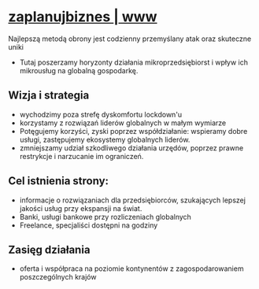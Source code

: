 # [zaplanujbiznes | www](https://www.zaplanujbiznes.pl/)

Najlepszą metodą obrony jest codzienny przemyślany atak oraz skuteczne uniki

+ Tutaj poszerzamy horyzonty działania mikroprzedsiębiorst i wpływ ich mikrousług na globalną gospodarkę.

## Wizja i strategia
+ wychodzimy poza strefę dyskomfortu lockdown'u
+ korzystamy z rozwiązań liderów globalnych w małym wymiarze
+ Potęgujemy korzyści, zyski poprzez współdziałanie: wspieramy dobre usługi, zastępujemy ekosystemy globalnych liderów.
+ zmniejszamy udział szkodliwego działania urzędów, poprzez prawne restrykcje i narzucanie im ograniczeń.            


## Cel istnienia strony:
+ informacje o rozwiązaniach dla przedsiębiorców, szukających lepszej jakości usług przy ekspansji na świat.
+ Banki, usługi bankowe przy rozliczeniach globalnych
+ Freelance, specjaliści dostępni na godziny

## Zasięg działania 
+ oferta i współpraca na poziomie kontynentów z zagospodarowaniem poszczególnych krajów

